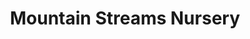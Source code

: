 ---
title: "Mountain Streams Nursery"
url: /gordons-bay/mountain-streams-nursery/
shop: garden centre
---